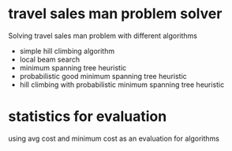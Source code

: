 # travel sales man problem solver 

Solving travel sales man problem  with different algorithms 

- simple hill climbing algorithm
- local beam search
- minimum spanning tree  heuristic
- probabilistic good minimum spanning tree heuristic 
- hill climbing with probabilistic minimum spanning tree heuristic 

# statistics for evaluation 

using avg cost and minimum cost as an evaluation for algorithms
